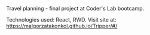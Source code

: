Travel planning - final project at Coder's Lab bootcamp.

Technologies used: React, RWD.
Visit site at: https://malgorzatakonkol.github.io/Tripper/#/